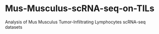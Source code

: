 # Mus-Musculus-scRNA-seq-on-TILs
Analysis of Mus Musculus Tumor-Infiltrating Lymphocytes scRNA-seq datasets
